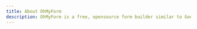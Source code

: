 ```yaml
---
title: About OhMyForm
description: OhMyForm is a free, opensource form builder similar to Google Forms or TypeForm.
---
```



